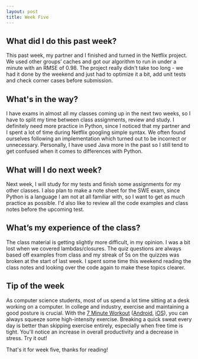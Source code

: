 ```yaml
---
layout: post
title: Week Five
---
```


## What did I do this past week? ##

This past week, my partner and I finished and turned in the Netflix project. We used other groups’ caches and got our algorithm to run in under a minute with an RMSE of 0.98. The project really didn't take too long - we had it done by the weekend and just had to optimize it a bit, add unit tests and check corner cases before submission.

## What's in the way? ##

I have exams in almost all my classes coming up in the next two weeks, so I have to split my time between class assignments, review and study. I definitely need more practice in Python, since I noticed that my partner and I spent a lot of time during Netflix googling simple syntax. We often found ourselves following an implementation which turned out to be incorrect or unnecessary. Personally, I have used Java more in the past so I still tend to get confused when it comes to differences with Python.

## What will I do next week? ##

Next week, I will study for my tests and finish some assignments for my other classes. I also plan to make a note sheet for the SWE exam, since Python is a language I am not at all familiar with, so I want to get as much practice as possible. I'd also like to review all the code examples and class notes before the upcoming test.

## What’s my experience of the class? ##

The class material is getting slightly more difficult, in my opinion. I was a bit lost when we covered lambdas/closures. The quiz questions are always based off examples from class and my streak of 5s on the quizzes was broken at the start of last week. I spent some time this weekend reading the class notes and looking over the code again to make these topics clearer. 

## Tip of the week ##

As computer science students, most of us spend a lot time sitting at a desk working on a computer. In college and industry, exercise and maintaining a good posture is crucial. With the [7 Minute Workout](http://well.blogs.nytimes.com/2013/05/09/the-scientific-7-minute-workout/) ([Android](https://play.google.com/store/apps/details?id=com.popularapp.sevenmins), [iOS](https://itunes.apple.com/us/app/7-minute-workout-free-daily/id650762525)), you can always squeeze some high-intensity exercise. Breaking a quick sweat every day is better than skipping exercise entirely, especially when free time is tight. You'll notice an increase in overall productivity and a decrease in stress. Try it out!

That's it for week five, thanks for reading!
